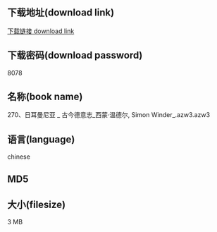 ## 下载地址(download link)
[下载链接 download link](https://voluble-croquembouche-d321dc.netlify.app/?s=270%E3%80%81%E6%97%A5%E8%80%B3%E6%9B%BC%E5%B0%BC%E4%BA%9A+_+%E5%8F%A4%E4%BB%8A%E5%BE%B7%E6%84%8F%E5%BF%97_%E8%A5%BF%E8%92%99%C2%B7%E6%B8%A9%E5%BE%B7%E5%B0%94%2C+Simon+Winder_.azw3)

## 下载密码(download password)
8078

## 名称(book name)
270、日耳曼尼亚 _ 古今德意志_西蒙·温德尔, Simon Winder_.azw3.azw3

## 语言(language)
chinese

## MD5


## 大小(filesize)
3 MB
